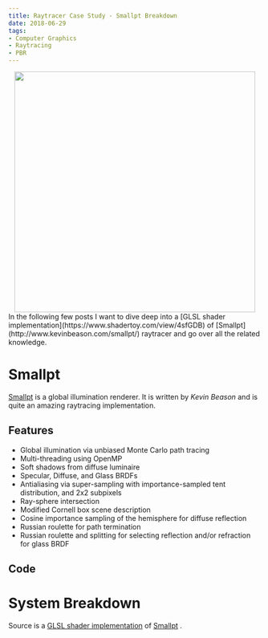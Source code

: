 ```yaml
---
title: Raytracer Case Study - Smallpt Breakdown
date: 2018-06-29
tags:
- Computer Graphics
- Raytracing
- PBR
---
```

<img src="http://www.kevinbeason.com/smallpt/result_25k.png" width="480"  style="display:block; margin:auto;">
In the following few posts I want to dive deep into a [GLSL shader implementation](https://www.shadertoy.com/view/4sfGDB) of [Smallpt](http://www.kevinbeason.com/smallpt/) raytracer and go over all the related knowledge.

# Smallpt
[Smallpt](http://www.kevinbeason.com/smallpt/) is a global illumination renderer. It is written by _Kevin Beason_ and is quite an amazing raytracing implementation.

## Features
- Global illumination via unbiased Monte Carlo path tracing
- Multi-threading using OpenMP
- Soft shadows from diffuse luminaire
- Specular, Diffuse, and Glass BRDFs
- Antialiasing via super-sampling with importance-sampled tent distribution, and 2x2 subpixels
- Ray-sphere intersection
- Modified Cornell box scene description
- Cosine importance sampling of the hemisphere for diffuse reflection
- Russian roulette for path termination
- Russian roulette and splitting for selecting reflection and/or refraction for glass BRDF

## Code

# System Breakdown
Source is a [GLSL shader implementation](https://www.shadertoy.com/view/4sfGDB) of [Smallpt](http://www.kevinbeason.com/smallpt/) .
